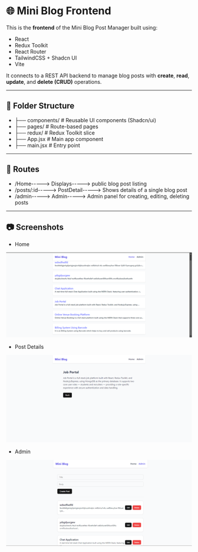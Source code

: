 # 🌐 Mini Blog Frontend

This is the **frontend** of the Mini Blog Post Manager built using:

-  React
-  Redux Toolkit
-  React Router
-  TailwindCSS + Shadcn UI
-  Vite

It connects to a REST API backend to manage blog posts with **create**, **read**, **update**, and **delete (CRUD)** operations.

---

## 📁 Folder Structure

- ├── components/         # Reusable UI components (Shadcn/ui)
- ├── pages/              # Route-based pages
- ├── redux/              # Redux Toolkit slice
- ├── App.jsx             # Main app component
- ├── main.jsx            # Entry point

---

## 🚦 Routes

- /Home-----> Displays-----> public blog post listing
- /posts/:id-----> PostDetail-----> Shows details of a single blog post
- /admin-----> Admin-----> Admin panel for creating, editing, deleting posts

---


## 📷 Screenshots

- Home
  
![Home Page Screenshot](./src/assets/Home.png)

- Post Details
  
![Post Details Page Screenshot](./src/assets/PostDetails.png)

- Admin
  
![Admin Page Screenshot](./src/assets/Admin.png)
